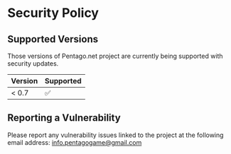 # Security Policy

## Supported Versions

Those versions of Pentago.net project are
currently being supported with security updates.

| Version | Supported          |
| ------- | ------------------ |
| < 0.7   | :white_check_mark: |

## Reporting a Vulnerability

Please report any vulnerability issues linked to the project
at the following email address: info.pentagogame@gmail.com
